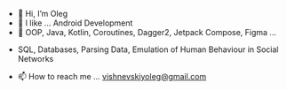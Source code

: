 - 👋 Hi, I’m Oleg
- 👀 I like ... Android Development
- 🌱 OOP, Java, Kotlin, Coroutines, Dagger2, Jetpack Compose, Figma ...
+ SQL, Databases, Parsing Data, Emulation of Human Behaviour in Social Networks


- 📫 How to reach me ...
vishnevskiyoleg@gmail.com
